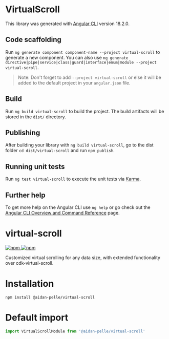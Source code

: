 # VirtualScroll

This library was generated with [Angular CLI](https://github.com/angular/angular-cli) version 18.2.0.

## Code scaffolding

Run `ng generate component component-name --project virtual-scroll` to generate a new component. You can also use `ng generate directive|pipe|service|class|guard|interface|enum|module --project virtual-scroll`.
> Note: Don't forget to add `--project virtual-scroll` or else it will be added to the default project in your `angular.json` file. 

## Build

Run `ng build virtual-scroll` to build the project. The build artifacts will be stored in the `dist/` directory.

## Publishing

After building your library with `ng build virtual-scroll`, go to the dist folder `cd dist/virtual-scroll` and run `npm publish`.

## Running unit tests

Run `ng test virtual-scroll` to execute the unit tests via [Karma](https://karma-runner.github.io).

## Further help

To get more help on the Angular CLI use `ng help` or go check out the [Angular CLI Overview and Command Reference](https://angular.dev/tools/cli) page.



# virtual-scroll

[![npm](https://img.shields.io/npm/v/%40aidan-pelle%2Fvirtual-scroll) ![npm](https://img.shields.io/npm/dm/%40aidan-pelle%2Fvirtual-scroll)](https://www.npmjs.com/package/@aidan-pelle/virtual-scroll)

Customized virtual scrolling for any data size, with extended functionality over cdk-virtual-scroll.

# Installation
```console
npm install @aidan-pelle/virtual-scroll
```

# Default import
```ts
import VirtualScrollModule from '@aidan-pelle/virtual-scroll'
```
